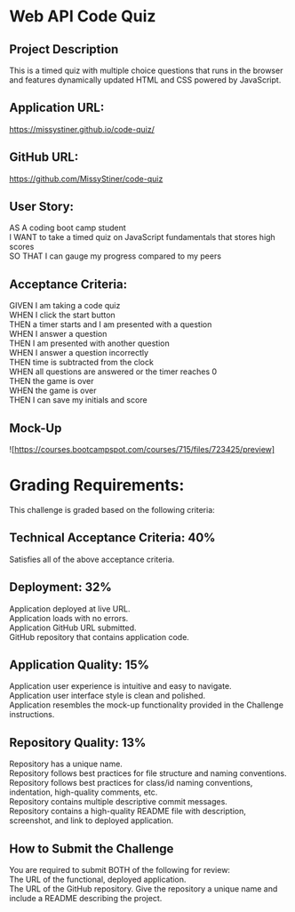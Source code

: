 # Web API Code Quiz

## Project Description
This is a timed quiz with multiple choice questions that runs in the browser and features dynamically updated HTML and CSS powered by JavaScript.

## Application URL:
https://missystiner.github.io/code-quiz/

## GitHub URL:
https://github.com/MissyStiner/code-quiz

## User Story:
AS A coding boot camp student <br>
I WANT to take a timed quiz on JavaScript fundamentals that stores high scores <br>
SO THAT I can gauge my progress compared to my peers

## Acceptance Criteria:
GIVEN I am taking a code quiz<br>
WHEN I click the start button<br>
THEN a timer starts and I am presented with a question<br>
WHEN I answer a question<br>
THEN I am presented with another question<br>
WHEN I answer a question incorrectly<br>
THEN time is subtracted from the clock<br>
WHEN all questions are answered or the timer reaches 0<br>
THEN the game is over<br>
WHEN the game is over<br>
THEN I can save my initials and score

## Mock-Up
![https://courses.bootcampspot.com/courses/715/files/723425/preview]


# Grading Requirements:
This challenge is graded based on the following criteria:

## Technical Acceptance Criteria: 40%
Satisfies all of the above acceptance criteria.
## Deployment: 32%
Application deployed at live URL.<br>
Application loads with no errors.<br>
Application GitHub URL submitted.<br>
GitHub repository that contains application code.

## Application Quality: 15%
Application user experience is intuitive and easy to navigate.<br>
Application user interface style is clean and polished.<br>
Application resembles the mock-up functionality provided in the Challenge instructions.<br>

## Repository Quality: 13%
Repository has a unique name.<br>
Repository follows best practices for file structure and naming conventions.<br>
Repository follows best practices for class/id naming conventions, indentation, high-quality comments, etc.<br>
Repository contains multiple descriptive commit messages.<br>
Repository contains a high-quality README file with description, screenshot, and link to deployed application.

## How to Submit the Challenge
You are required to submit BOTH of the following for review:<br>
The URL of the functional, deployed application.<br>
The URL of the GitHub repository. Give the repository a unique name and include a README describing the project.